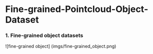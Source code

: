 # Fine-grained-Pointcloud-Object-Dataset

### 1. Fine-grained object datasets
![fine-grained object] (imgs/fine-grained_object.png)

